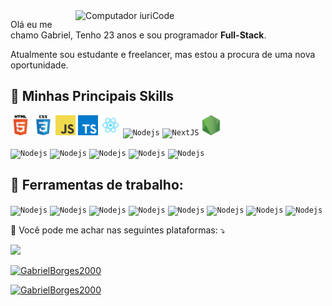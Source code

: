 <img src="https://raw.githubusercontent.com/MicaelliMedeiros/micaellimedeiros/master/image/computer-illustration.png" min-width="400px" max-width="400px" width="400px" align="right" alt="Computador iuriCode">

<p align="left"> 
  Olá eu me chamo Gabriel, Tenho 23 anos e sou programador <strong>Full-Stack</strong>.<br>
</p>
<p align="left"> 
  Atualmente sou estudante e freelancer, mas estou a procura de uma nova oportunidade.
</p>



## 🚀 Minhas Principais Skills

<code><img height="32" src="https://raw.githubusercontent.com/github/explore/80688e429a7d4ef2fca1e82350fe8e3517d3494d/topics/html/html.png" alt="HTML5"/></code>
<code><img height="32" src="https://raw.githubusercontent.com/github/explore/80688e429a7d4ef2fca1e82350fe8e3517d3494d/topics/css/css.png" alt="CSS"/></code>
<code><img height="32" src="https://raw.githubusercontent.com/github/explore/80688e429a7d4ef2fca1e82350fe8e3517d3494d/topics/javascript/javascript.png" alt="Javascript"/></code>
<code><img height="32" src="https://raw.githubusercontent.com/github/explore/80688e429a7d4ef2fca1e82350fe8e3517d3494d/topics/typescript/typescript.png" alt="Typescript"/></code>
<code><img height="32" src="https://raw.githubusercontent.com/github/explore/80688e429a7d4ef2fca1e82350fe8e3517d3494d/topics/react/react.png" alt="React"/></code>
<code><img height="32" src="https://skillicons.dev/icons?i=vite&theme=light" alt="Nodejs"/></code>
<code><img height="32" src="https://nextjs.org/static/favicon/favicon-32x32.png" alt="NextJS"/></code>
<code><img height="32" src="https://raw.githubusercontent.com/github/explore/80688e429a7d4ef2fca1e82350fe8e3517d3494d/topics/nodejs/nodejs.png" alt="Nodejs"/></code>

<code><img height="32" src="https://skillicons.dev/icons?i=styledcomponents&theme=light" alt="Nodejs"/></code>
<code><img height="32" src="https://skillicons.dev/icons?i=tailwind&theme=light" alt="Nodejs"/></code>
<code><img height="32" src="https://skillicons.dev/icons?i=materialui&theme=light" alt="Nodejs"/></code>
<code><img height="32" src="https://skillicons.dev/icons?i=prisma&theme=light" alt="Nodejs"/></code>
<code><img height="32" src="https://skillicons.dev/icons?i=redux&theme=light" alt="Nodejs"/></code>


## 💼 Ferramentas de trabalho:

<code><img height="32" src="https://skillicons.dev/icons?i=ps&theme=light" alt="Nodejs"/></code>
<code><img height="32" src="https://skillicons.dev/icons?i=vscode&theme=light" alt="Nodejs"/></code>
<code><img height="32" src="https://skillicons.dev/icons?i=git&theme=light" alt="Nodejs"/></code>
<code><img height="32" src="https://skillicons.dev/icons?i=github&theme=light" alt="Nodejs"/></code>
<code><img height="32" src="https://skillicons.dev/icons?i=figma&theme=light" alt="Nodejs"/></code>
<code><img height="32" src="https://skillicons.dev/icons?i=netlify&theme=light" alt="Nodejs"/></code>
<code><img height="32" src="https://skillicons.dev/icons?i=vercel&theme=light" alt="Nodejs"/></code>
<code><img height="32" src="https://skillicons.dev/icons?i=unreal&theme=light" alt="Nodejs"/></code>


<p align="left">
  💌 Você pode me achar nas seguintes plataformas: ⤵️
</p>


<p align="left">

  <a href="https://www.linkedin.com/in/gabriel-borges-7bb048250/" alt="Linkedin">
  <img src="https://img.shields.io/badge/-Linkedin-0e76a8?style=flat-square&logo=Linkedin&logoColor=white&link=LINK-DO-SEU-EMAIL" /></a>

</p> 


[![GabrielBorges2000](https://github-readme-stats.vercel.app/api?username=GabrielBorges2000&theme=tokyonight)](https://github.com/anuraghazra/github-readme-stats)

[![GabrielBorges2000](https://github-readme-stats.vercel.app/api/top-langs/?username=GabrielBorges2000&hide=html&layout=compact&theme=tokyonight)](https://github.com/anuraghazra/github-readme-stats)

